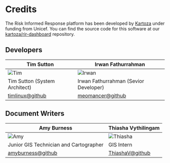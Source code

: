 [//]: # "GeoSight is UNICEF's geospatial web-based business intelligence platform."
[//]: # 
[//]: # "Contact : geosight-no-reply@unicef.org"
[//]: # 
[//]: # ".. note:: This program is free software; you can redistribute it and/or modify"
[//]: # "    it under the terms of the GNU Affero General Public License as published by"
[//]: # "    the Free Software Foundation; either version 3 of the License, or"
[//]: # "    (at your option) any later version."
[//]: # 
[//]: # "__author__ = 'irwan@kartoza.com'"
[//]: # "__date__ = '13/06/2023'"
[//]: # "__copyright__ = ('Copyright 2023, Unicef')"
[//]: # "__copyright__ = ('Copyright 2023, Unicef')"

# Credits

The Risk Informed Response platform has been developed by [Kartoza](https://kartoza.com/en/) under funding from Unicef.
You can find the source code for this software at our [kartoza/rir-dashboard](https://github.com/kartoza/rir-dashboard) repository.

## Developers

Tim Sutton | Irwan Fathurrahman
-----------| -------------------
![Tim](https://avatars.githubusercontent.com/u/178003?v=4 "Tim")| ![Irwan](https://avatars.githubusercontent.com/u/4530905?v=4 "Irwan")
Tim Sutton (System Architect) | Irwan Fathurrahman (Sevior Developer)
[timlinux@github](https://github.com/timlinux/) | [meomancer@github](https://github.com/meomancer)

## Document Writers

Amy Burness | Thiasha Vythilingam 
-----------| -------------------
![Amy](https://avatars.githubusercontent.com/u/77841514?v=4 "Amy")| ![Thiasha](https://avatars.githubusercontent.com/u/98025261?v=4 "Thiasha")
Junior GIS Technician and Cartographer| GIS Intern| GIS Intern
[amyburness@github](https://github.com/amyburness/)| [ThiashaV@github](https://github.com/ThiashaV)

 
